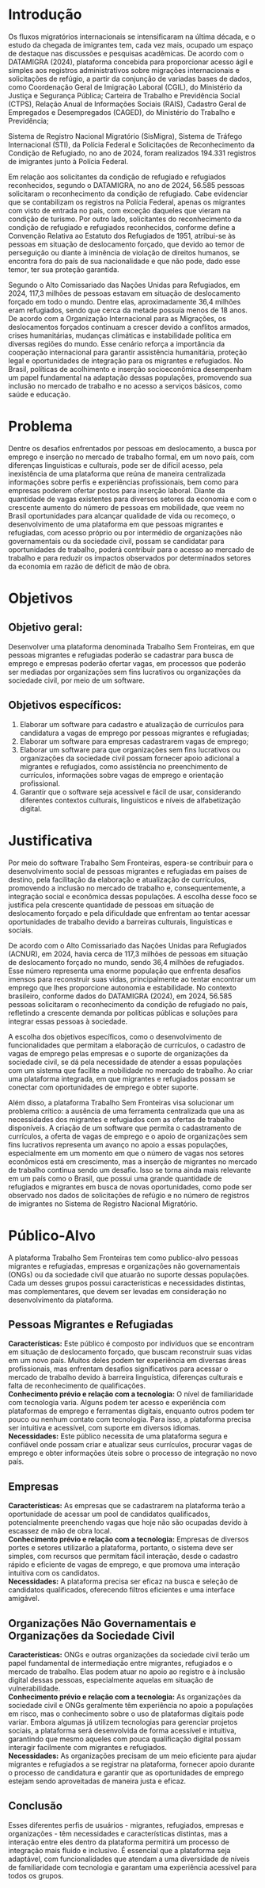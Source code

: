 # Introdução

Os fluxos migratórios internacionais se intensificaram na última década, e o estudo da chegada de imigrantes tem, cada vez mais, ocupado um espaço de destaque nas discussões e pesquisas acadêmicas. De acordo com o DATAMIGRA (2024), plataforma concebida para proporcionar acesso ágil e simples aos registros administrativos sobre migrações internacionais e solicitações de refúgio, a partir da conjunção de variadas bases de dados, como Coordenação Geral de Imigração Laboral (CGIL), do Ministério da Justiça e Segurança Pública; Carteira de Trabalho e Previdência Social (CTPS), Relação Anual de Informações Sociais (RAIS), Cadastro Geral de Empregados e Desempregados (CAGED), do Ministério do Trabalho e Previdência; 

Sistema de Registro Nacional Migratório (SisMigra), Sistema de Tráfego Internacional (STI), da Polícia Federal e Solicitações de Reconhecimento da Condição de Refugiado, no ano de 2024, foram realizados 194.331 registros de imigrantes junto à Polícia Federal.

Em relação aos solicitantes da condição de refugiado e refugiados reconhecidos, segundo o DATAMIGRA, no ano de 2024, 56.585 pessoas solicitaram o reconhecimento da condição de refugiado. Cabe evidenciar que se contabilizam os registros na Polícia Federal, apenas os migrantes com visto de entrada no país, com exceção daqueles que vieram na condição de turismo. Por outro lado, solicitantes do reconhecimento da condição de refugiado e refugiados reconhecidos, conforme define a Convenção Relativa ao Estatuto dos Refugiados de 1951, atribui-se às pessoas em situação de deslocamento forçado, que devido ao temor de perseguição ou diante à iminência de violação de direitos humanos, se encontra fora do país de sua nacionalidade e que não pode, dado esse temor, ter sua proteção garantida.

Segundo o Alto Comissariado das Nações Unidas para Refugiados, em 2024, 117,3 milhões de pessoas estavam em situação de deslocamento forçado em todo o mundo. Dentre elas, aproximadamente 36,4 milhões eram refugiados, sendo que cerca da metade possuía menos de 18 anos. De acordo com a Organização Internacional para as Migrações, os deslocamentos forçados continuam a crescer devido a conflitos armados, crises humanitárias, mudanças climáticas e instabilidade política em diversas regiões do mundo. Esse cenário reforça a importância da cooperação internacional para garantir assistência humanitária, proteção legal e oportunidades de integração para os migrantes e refugiados. No Brasil, políticas de acolhimento e inserção socioeconômica desempenham um papel fundamental na adaptação dessas populações, promovendo sua inclusão no mercado de trabalho e no acesso a serviços básicos, como saúde e educação.

# Problema

Dentre os desafios enfrentados por pessoas em deslocamento, a busca por emprego e inserção no mercado de trabalho formal, em um novo país, com diferenças linguisticas e culturais, pode ser de difícil acesso, pela inexistência de uma plataforma que reúna de maneira centralizada informações sobre perfis e experiências profissionais, bem como para empresas poderem ofertar postos para inserção laboral. Diante da quantidade de vagas existentes para diversos setores da economia e com o crescente aumento do número de pessoas em mobilidade, que veem no Brasil oportunidades para alcançar qualidade de vida ou recomeço, o desenvolvimento de uma plataforma em que pessoas migrantes e refugiadas, com acesso próprio ou por intermédio de organizações não governamentais ou da sociedade civil, possam se candidatar para oportunidades de trabalho, poderá contribuir para o acesso ao mercado de trabalho e para reduzir os impactos observados por determinados setores da economia em razão de déficit de mão de obra. 

# Objetivos

## Objetivo geral:

Desenvolver uma plataforma denominada Trabalho Sem Fronteiras, em que pessoas migrantes e refugiadas poderão se cadastrar para busca de emprego e empresas poderão ofertar vagas, em processos que poderão ser mediadas por organizações sem fins lucrativos ou organizações da sociedade civil, por meio de um software. 

## Objetivos específicos:  

1. Elaborar um software para cadastro e atualização de currículos para candidatura a vagas de emprego por pessoas migrantes e refugiadas;<br>
2. Elaborar um software para empresas cadastrarem vagas de emprego;<br> 
3. Elaborar um software para que organizações sem fins lucrativos ou organizações da sociedade civil possam fornecer apoio adicional a migrantes e refugiados, como assistência no preenchimento de currículos, informações sobre vagas de emprego e orientação profissional.<br>
4. Garantir que o software seja acessível e fácil de usar, considerando diferentes contextos culturais, linguísticos e níveis de alfabetização digital.<br>

# Justificativa

Por meio do software Trabalho Sem Fronteiras, espera-se contribuir para o desenvolvimento social de pessoas migrantes e refugiadas em países de destino, pela facilitação da elaboração e atualização de currículos, promovendo a inclusão no mercado de trabalho e, consequentemente, a integração social e econômica dessas populações. A escolha desse foco se justifica pela crescente quantidade de pessoas em situação de deslocamento forçado e pela dificuldade que enfrentam ao tentar acessar oportunidades de trabalho devido a barreiras culturais, linguísticas e sociais.

De acordo com o Alto Comissariado das Nações Unidas para Refugiados (ACNUR), em 2024, havia cerca de 117,3 milhões de pessoas em situação de deslocamento forçado no mundo, sendo 36,4 milhões de refugiados. Esse número representa uma enorme população que enfrenta desafios imensos para reconstruir suas vidas, principalmente ao tentar encontrar um emprego que lhes proporcione autonomia e estabilidade. No contexto brasileiro, conforme dados do DATAMIGRA (2024), em 2024, 56.585 pessoas solicitaram o reconhecimento da condição de refugiado no país, refletindo a crescente demanda por políticas públicas e soluções para integrar essas pessoas à sociedade.

A escolha dos objetivos específicos, como o desenvolvimento de funcionalidades que permitam a elaboração de currículos, o cadastro de vagas de emprego pelas empresas e o suporte de organizações da sociedade civil, se dá pela necessidade de atender a essas populações com um sistema que facilite a mobilidade no mercado de trabalho. Ao criar uma plataforma integrada, em que migrantes e refugiados possam se conectar com oportunidades de emprego e obter suporte. 

Além disso, a plataforma Trabalho Sem Fronteiras visa solucionar um problema crítico: a ausência de uma ferramenta centralizada que una as necessidades dos migrantes e refugiados com as ofertas de trabalho disponíveis. A criação de um software que permita o cadastramento de currículos, a oferta de vagas de emprego e o apoio de organizações sem fins lucrativos representa um avanço no apoio a essas populações, especialmente em um momento em que o número de vagas nos setores econômicos está em crescimento, mas a inserção de migrantes no mercado de trabalho continua sendo um desafio. Isso se torna ainda mais relevante em um país como o Brasil, que possui uma grande quantidade de refugiados e migrantes em busca de novas oportunidades, como pode ser observado nos dados de solicitações de refúgio e no número de registros de imigrantes no Sistema de Registro Nacional Migratório.

# Público-Alvo

A plataforma Trabalho Sem Fronteiras tem como publico-alvo pessoas migrantes e refugiadas, empresas e organizações não governamentais (ONGs) ou da sociedade civil que atuarão no suporte dessas populações. Cada um desses grupos possui características e necessidades distintas, mas complementares, que devem ser levadas em consideração no desenvolvimento da plataforma.

## Pessoas Migrantes e Refugiadas

**Características:** Este público é composto por indivíduos que se encontram em situação de deslocamento forçado, que buscam reconstruir suas vidas em um novo país. Muitos deles podem ter experiência em diversas áreas profissionais, mas enfrentam desafios significativos para acessar o mercado de trabalho devido à barreira linguística, diferenças culturais e falta de reconhecimento de qualificações.<br>
**Conhecimento prévio e relação com a tecnologia:** O nível de familiaridade com tecnologia varia. Alguns podem ter acesso e experiência com plataformas de emprego e ferramentas digitais, enquanto outros podem ter pouco ou nenhum contato com tecnologia. Para isso, a plataforma precisa ser intuitiva e acessível, com suporte em diversos idiomas.<br>
**Necessidades:** Este público necessita de uma plataforma segura e confiável onde possam criar e atualizar seus currículos, procurar vagas de emprego e obter informações úteis sobre o processo de integração no novo país.<br>

## Empresas

**Características:** As empresas que se cadastrarem na plataforma terão a oportunidade de acessar um pool de candidatos qualificados, potencialmente preenchendo vagas que hoje não são ocupadas devido à escassez de mão de obra local.<br>
**Conhecimento prévio e relação com a tecnologia:** Empresas de diversos portes e setores utilizarão a plataforma, portanto, o sistema deve ser simples, com recursos que permitam fácil interação, desde o cadastro rápido e eficiente de vagas de emprego, e que promova uma interação intuitiva com os candidatos.<br>
**Necessidades:** A plataforma precisa ser eficaz na busca e seleção de candidatos qualificados, oferecendo filtros eficientes e uma interface amigável.<br>

## Organizações Não Governamentais e Organizações da Sociedade Civil

**Características:** ONGs e outras organizações da sociedade civil terão um papel fundamental de intermediação entre migrantes, refugiados e o mercado de trabalho. Elas podem atuar no apoio ao registro e à inclusão digital dessas pessoas, especialmente aquelas em situação de vulnerabilidade.<br>
**Conhecimento prévio e relação com a tecnologia:** As organizações da sociedade civil e ONGs geralmente têm experiência no apoio a populações em risco, mas o conhecimento sobre o uso de plataformas digitais pode variar. Embora algumas já utilizem tecnologias para gerenciar projetos sociais, a plataforma será desenvolvida de forma acessível e intuitiva, garantindo que mesmo aqueles com pouca qualificação digital possam interagir facilmente com migrantes e refugiados.<br>
**Necessidades:** As organizações precisam de um meio eficiente para ajudar migrantes e refugiados a se registrar na plataforma, fornecer apoio durante o processo de candidatura e garantir que as oportunidades de emprego estejam sendo aproveitadas de maneira justa e eficaz.<br>

## Conclusão

Esses diferentes perfis de usuários - migrantes, refugiados, empresas e organizações - têm necessidades e características distintas, mas a interação entre eles dentro da plataforma permitirá um processo de integração mais fluido e inclusivo. É essencial que a plataforma seja adaptável, com funcionalidades que atendam a uma diversidade de níveis de familiaridade com tecnologia e garantam uma experiência acessível para todos os grupos.
